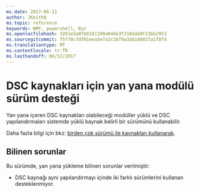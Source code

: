 ```yaml
---
ms.date: 2017-06-12
author: JKeithB
ms.topic: reference
keywords: WMF, powershell, Kur
ms.openlocfilehash: 3261e5a07b8181190a04de3f210da50f23bb2953
ms.sourcegitcommit: 75f70c7df01eea5e7a2c16f9a3ab1dd437a1f8fd
ms.translationtype: MT
ms.contentlocale: tr-TR
ms.lasthandoff: 06/12/2017
---
```

# <a name="side-by-side-module-versioning-support-for-dsc-resources"></a>DSC kaynakları için yan yana modülü sürüm desteği

Yan yana içeren DSC kaynakları olabileceği modüller yüklü ve DSC yapılandırmaları sistemde yüklü kaynak belirli bir sürümünü kullanabilir.

Daha fazla bilgi için bkz: [birden çok sürümü ile kaynakları kullanarak](https://msdn.microsoft.com/powershell/dsc/sxsresource).

## <a name="known-issues"></a>Bilinen sorunlar

Bu sürümde, yan yana yükleme bilinen sorunlar verilmiştir:

-   DSC kaynağı aynı yapılandırmayı içinde iki farklı sürümlerini kullanan desteklenmiyor.

